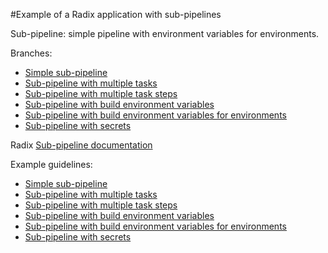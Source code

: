 #Example of a Radix application with sub-pipelines

Sub-pipeline: simple pipeline with environment variables for environments.

Branches:
* [Simple sub-pipeline](https://github.com/equinor/radix-sub-pipeline-example/tree/simple-pipeline)
* [Sub-pipeline with multiple tasks](https://github.com/equinor/radix-sub-pipeline-example/tree/pipeline-with-multiple-tasks)
* [Sub-pipeline with multiple task steps](https://github.com/equinor/radix-sub-pipeline-example/tree/pipeline-with-multiple-task-steps)
* [Sub-pipeline with build environment variables](https://github.com/equinor/radix-sub-pipeline-example/tree/pipeline-example-with-env-vars)
* [Sub-pipeline with build environment variables for environments](https://github.com/equinor/radix-sub-pipeline-example/tree/pipeline-example-with-env-vars-for-envs)
* [Sub-pipeline with secrets](https://github.com/equinor/radix-sub-pipeline-example/tree/pipeline-example-with-secrets)

Radix [Sub-pipeline documentation](https://www.radix.equinor.com/guides/sub-pipeline/#configure-sub-pipeline)

Example guidelines:
* [Simple sub-pipeline](https://www.radix.equinor.com/guides/sub-pipeline/example-simple-pipeline.html)
* [Sub-pipeline with multiple tasks](https://www.radix.equinor.com/guides/sub-pipeline/example-pipeline-with-multiple-tasks.html)
* [Sub-pipeline with multiple task steps](https://www.radix.equinor.com/guides/sub-pipeline/example-pipeline-with-multiple-task-steps.html)
* [Sub-pipeline with build environment variables](https://www.radix.equinor.com/guides/sub-pipeline/example-pipeline-with-env-vars.html)
* [Sub-pipeline with build environment variables for environments](https://www.radix.equinor.com/guides/sub-pipeline/example-pipeline-with-env-vars-for-envs.html)
* [Sub-pipeline with secrets](https://www.radix.equinor.com/guides/sub-pipeline/example-pipeline-with-build-secrets.html)

